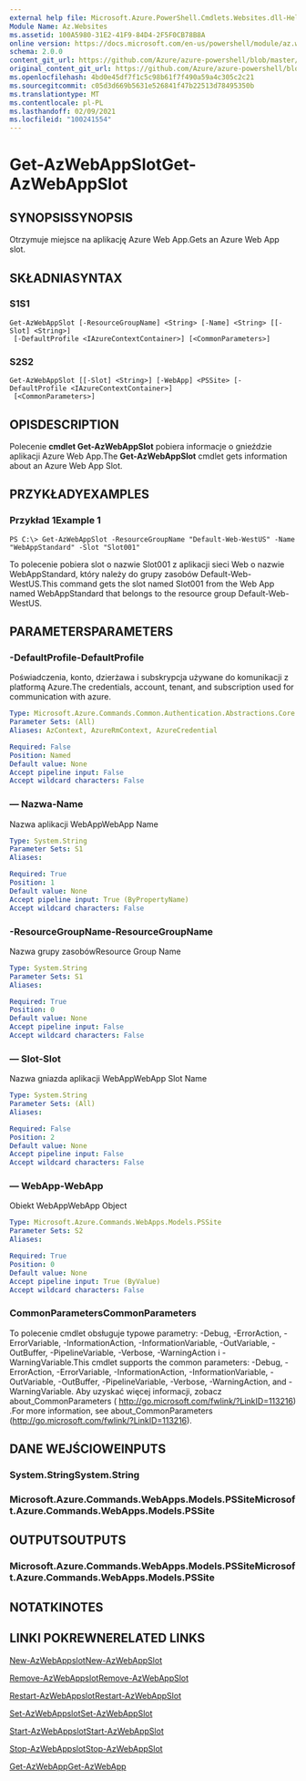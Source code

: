 ```yaml
---
external help file: Microsoft.Azure.PowerShell.Cmdlets.Websites.dll-Help.xml
Module Name: Az.Websites
ms.assetid: 100A5980-31E2-41F9-84D4-2F5F0CB78B8A
online version: https://docs.microsoft.com/en-us/powershell/module/az.websites/get-azwebappslot
schema: 2.0.0
content_git_url: https://github.com/Azure/azure-powershell/blob/master/src/Websites/Websites/help/Get-AzWebAppSlot.md
original_content_git_url: https://github.com/Azure/azure-powershell/blob/master/src/Websites/Websites/help/Get-AzWebAppSlot.md
ms.openlocfilehash: 4bd0e45df7f1c5c98b61f7f490a59a4c305c2c21
ms.sourcegitcommit: c05d3d669b5631e526841f47b22513d78495350b
ms.translationtype: MT
ms.contentlocale: pl-PL
ms.lasthandoff: 02/09/2021
ms.locfileid: "100241554"
---
```

# <span data-ttu-id="37923-101">Get-AzWebAppSlot</span><span class="sxs-lookup"><span data-stu-id="37923-101">Get-AzWebAppSlot</span></span>

## <span data-ttu-id="37923-102">SYNOPSIS</span><span class="sxs-lookup"><span data-stu-id="37923-102">SYNOPSIS</span></span>
<span data-ttu-id="37923-103">Otrzymuje miejsce na aplikację Azure Web App.</span><span class="sxs-lookup"><span data-stu-id="37923-103">Gets an Azure Web App slot.</span></span>

## <span data-ttu-id="37923-104">SKŁADNIA</span><span class="sxs-lookup"><span data-stu-id="37923-104">SYNTAX</span></span>

### <span data-ttu-id="37923-105">S1</span><span class="sxs-lookup"><span data-stu-id="37923-105">S1</span></span>
```
Get-AzWebAppSlot [-ResourceGroupName] <String> [-Name] <String> [[-Slot] <String>]
 [-DefaultProfile <IAzureContextContainer>] [<CommonParameters>]
```

### <span data-ttu-id="37923-106">S2</span><span class="sxs-lookup"><span data-stu-id="37923-106">S2</span></span>
```
Get-AzWebAppSlot [[-Slot] <String>] [-WebApp] <PSSite> [-DefaultProfile <IAzureContextContainer>]
 [<CommonParameters>]
```

## <span data-ttu-id="37923-107">OPIS</span><span class="sxs-lookup"><span data-stu-id="37923-107">DESCRIPTION</span></span>
<span data-ttu-id="37923-108">Polecenie **cmdlet Get-AzWebAppSlot** pobiera informacje o gnieździe aplikacji Azure Web App.</span><span class="sxs-lookup"><span data-stu-id="37923-108">The **Get-AzWebAppSlot** cmdlet gets information about an Azure Web App Slot.</span></span>

## <span data-ttu-id="37923-109">PRZYKŁADY</span><span class="sxs-lookup"><span data-stu-id="37923-109">EXAMPLES</span></span>

### <span data-ttu-id="37923-110">Przykład 1</span><span class="sxs-lookup"><span data-stu-id="37923-110">Example 1</span></span>
```
PS C:\> Get-AzWebAppSlot -ResourceGroupName "Default-Web-WestUS" -Name "WebAppStandard" -Slot "Slot001"
```

<span data-ttu-id="37923-111">To polecenie pobiera slot o nazwie Slot001 z aplikacji sieci Web o nazwie WebAppStandard, który należy do grupy zasobów Default-Web-WestUS.</span><span class="sxs-lookup"><span data-stu-id="37923-111">This command gets the slot named Slot001 from the Web App named WebAppStandard that belongs to the resource group Default-Web-WestUS.</span></span>

## <span data-ttu-id="37923-112">PARAMETERS</span><span class="sxs-lookup"><span data-stu-id="37923-112">PARAMETERS</span></span>

### <span data-ttu-id="37923-113">-DefaultProfile</span><span class="sxs-lookup"><span data-stu-id="37923-113">-DefaultProfile</span></span>
<span data-ttu-id="37923-114">Poświadczenia, konto, dzierżawa i subskrypcja używane do komunikacji z platformą Azure.</span><span class="sxs-lookup"><span data-stu-id="37923-114">The credentials, account, tenant, and subscription used for communication with azure.</span></span>

```yaml
Type: Microsoft.Azure.Commands.Common.Authentication.Abstractions.Core.IAzureContextContainer
Parameter Sets: (All)
Aliases: AzContext, AzureRmContext, AzureCredential

Required: False
Position: Named
Default value: None
Accept pipeline input: False
Accept wildcard characters: False
```

### <span data-ttu-id="37923-115">— Nazwa</span><span class="sxs-lookup"><span data-stu-id="37923-115">-Name</span></span>
<span data-ttu-id="37923-116">Nazwa aplikacji WebApp</span><span class="sxs-lookup"><span data-stu-id="37923-116">WebApp Name</span></span>

```yaml
Type: System.String
Parameter Sets: S1
Aliases:

Required: True
Position: 1
Default value: None
Accept pipeline input: True (ByPropertyName)
Accept wildcard characters: False
```

### <span data-ttu-id="37923-117">-ResourceGroupName</span><span class="sxs-lookup"><span data-stu-id="37923-117">-ResourceGroupName</span></span>
<span data-ttu-id="37923-118">Nazwa grupy zasobów</span><span class="sxs-lookup"><span data-stu-id="37923-118">Resource Group Name</span></span>

```yaml
Type: System.String
Parameter Sets: S1
Aliases:

Required: True
Position: 0
Default value: None
Accept pipeline input: False
Accept wildcard characters: False
```

### <span data-ttu-id="37923-119">— Slot</span><span class="sxs-lookup"><span data-stu-id="37923-119">-Slot</span></span>
<span data-ttu-id="37923-120">Nazwa gniazda aplikacji WebApp</span><span class="sxs-lookup"><span data-stu-id="37923-120">WebApp Slot Name</span></span>

```yaml
Type: System.String
Parameter Sets: (All)
Aliases:

Required: False
Position: 2
Default value: None
Accept pipeline input: False
Accept wildcard characters: False
```

### <span data-ttu-id="37923-121">— WebApp</span><span class="sxs-lookup"><span data-stu-id="37923-121">-WebApp</span></span>
<span data-ttu-id="37923-122">Obiekt WebApp</span><span class="sxs-lookup"><span data-stu-id="37923-122">WebApp Object</span></span>

```yaml
Type: Microsoft.Azure.Commands.WebApps.Models.PSSite
Parameter Sets: S2
Aliases:

Required: True
Position: 0
Default value: None
Accept pipeline input: True (ByValue)
Accept wildcard characters: False
```

### <span data-ttu-id="37923-123">CommonParameters</span><span class="sxs-lookup"><span data-stu-id="37923-123">CommonParameters</span></span>
<span data-ttu-id="37923-124">To polecenie cmdlet obsługuje typowe parametry: -Debug, -ErrorAction, -ErrorVariable, -InformationAction, -InformationVariable, -OutVariable, -OutBuffer, -PipelineVariable, -Verbose, -WarningAction i -WarningVariable.</span><span class="sxs-lookup"><span data-stu-id="37923-124">This cmdlet supports the common parameters: -Debug, -ErrorAction, -ErrorVariable, -InformationAction, -InformationVariable, -OutVariable, -OutBuffer, -PipelineVariable, -Verbose, -WarningAction, and -WarningVariable.</span></span> <span data-ttu-id="37923-125">Aby uzyskać więcej informacji, zobacz about_CommonParameters ( http://go.microsoft.com/fwlink/?LinkID=113216) .</span><span class="sxs-lookup"><span data-stu-id="37923-125">For more information, see about_CommonParameters (http://go.microsoft.com/fwlink/?LinkID=113216).</span></span>

## <span data-ttu-id="37923-126">DANE WEJŚCIOWE</span><span class="sxs-lookup"><span data-stu-id="37923-126">INPUTS</span></span>

### <span data-ttu-id="37923-127">System.String</span><span class="sxs-lookup"><span data-stu-id="37923-127">System.String</span></span>

### <span data-ttu-id="37923-128">Microsoft.Azure.Commands.WebApps.Models.PSSite</span><span class="sxs-lookup"><span data-stu-id="37923-128">Microsoft.Azure.Commands.WebApps.Models.PSSite</span></span>

## <span data-ttu-id="37923-129">OUTPUTS</span><span class="sxs-lookup"><span data-stu-id="37923-129">OUTPUTS</span></span>

### <span data-ttu-id="37923-130">Microsoft.Azure.Commands.WebApps.Models.PSSite</span><span class="sxs-lookup"><span data-stu-id="37923-130">Microsoft.Azure.Commands.WebApps.Models.PSSite</span></span>

## <span data-ttu-id="37923-131">NOTATKI</span><span class="sxs-lookup"><span data-stu-id="37923-131">NOTES</span></span>

## <span data-ttu-id="37923-132">LINKI POKREWNE</span><span class="sxs-lookup"><span data-stu-id="37923-132">RELATED LINKS</span></span>

[<span data-ttu-id="37923-133">New-AzWebAppslot</span><span class="sxs-lookup"><span data-stu-id="37923-133">New-AzWebAppSlot</span></span>](./New-AzWebAppSlot.md)

[<span data-ttu-id="37923-134">Remove-AzWebAppslot</span><span class="sxs-lookup"><span data-stu-id="37923-134">Remove-AzWebAppSlot</span></span>](./Remove-AzWebAppSlot.md)

[<span data-ttu-id="37923-135">Restart-AzWebAppslot</span><span class="sxs-lookup"><span data-stu-id="37923-135">Restart-AzWebAppSlot</span></span>](./Restart-AzWebAppSlot.md)

[<span data-ttu-id="37923-136">Set-AzWebAppslot</span><span class="sxs-lookup"><span data-stu-id="37923-136">Set-AzWebAppSlot</span></span>](./Set-AzWebAppSlot.md)

[<span data-ttu-id="37923-137">Start-AzWebAppslot</span><span class="sxs-lookup"><span data-stu-id="37923-137">Start-AzWebAppSlot</span></span>](./Start-AzWebAppSlot.md)

[<span data-ttu-id="37923-138">Stop-AzWebAppslot</span><span class="sxs-lookup"><span data-stu-id="37923-138">Stop-AzWebAppSlot</span></span>](./Stop-AzWebAppSlot.md)

[<span data-ttu-id="37923-139">Get-AzWebApp</span><span class="sxs-lookup"><span data-stu-id="37923-139">Get-AzWebApp</span></span>](./Get-AzWebApp.md)
